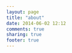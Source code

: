 ```yaml
---
layout: page
title: "about"
date: 2014-06-02 12:12
comments: true
sharing: true
footer: true
---
```

